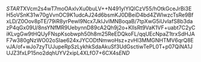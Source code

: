 $START$XVcm2s4wT7moOAxlvXu0buLV++N491ylYlQlCzV55/hOtkGceJrBi3EH5oVSnK31w70gVvnOC9K1udcAJ24d6bsmKJ0DBeiD4bd4ZWIwzcTsRe9BfxLD/Z0Oov8pTE/79iR8yrPewI9Ncx7JklJvIMNBoqaB/7tpXwG5iUvlafS8b3dazP4qGx09U/8nsYNfMR9UebynnD89cA2Qh9j2o+KllsRt9VaK1VF+uabt7C2yCiKLvgGw9tHQUyFNspKsobwph50h8m25ReEDQkoFL/qqUEcNpaZ1trxSdHJAF7w380gNzWO02oSIae624xJYCODtNmwoHsz+zvHl3MMGNHTMV6qrQ8EvJA/of+wJo7zyTUJupeRpSzLykhkSdaAkuSf3UdGsctiwTePL0T+p07QiNA1JUJZ3fxLP15no2dqhUYV2xipL4XLfO7+6CX4s$END$